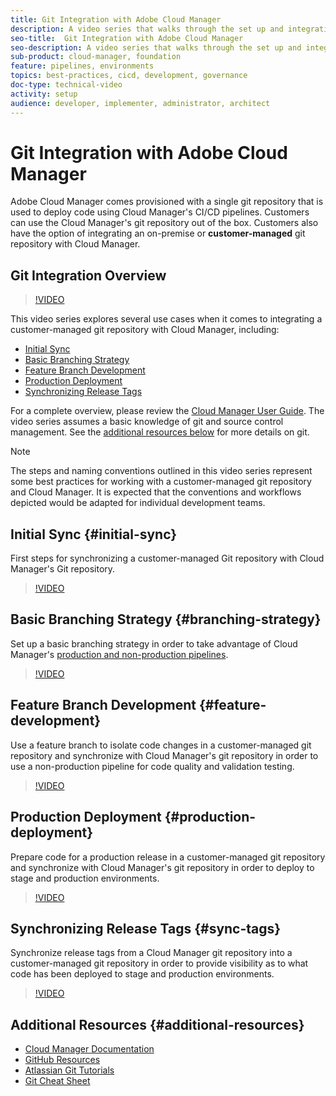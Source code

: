 ```yaml
---
title: Git Integration with Adobe Cloud Manager
description: A video series that walks through the set up and integration of a customer-managed (on-premise) git repository with Adobe Cloud Manager.
seo-title:  Git Integration with Adobe Cloud Manager
seo-description: A video series that walks through the set up and integration of a customer-managed (on-premise) git repository with Adobe Cloud Manager.
sub-product: cloud-manager, foundation
feature: pipelines, environments
topics: best-practices, cicd, development, governance
doc-type: technical-video
activity: setup
audience: developer, implementer, administrator, architect
---
```


# Git Integration with Adobe Cloud Manager

Adobe Cloud Manager comes provisioned with a single git repository that is used to deploy code using Cloud Manager's CI/CD pipelines. Customers can use the Cloud Manager's git repository out of the box. Customers also have the option of integrating an on-premise or **customer-managed** git repository with Cloud Manager.

## Git Integration Overview

>[!VIDEO](https://video.tv.adobe.com/v/28710/?quality=12)

This video series explores several use cases when it comes to integrating a customer-managed git repository with Cloud Manager, including:

* [Initial Sync](#initial-sync)
* [Basic Branching Strategy](#branching-strategy)
* [Feature Branch Development](#feature-development)
* [Production Deployment](#production-deployment)
* [Synchronizing Release Tags](#sync-tags)

For a complete overview, please review the [Cloud Manager User Guide](https://docs.adobe.com/content/help/en/experience-manager-cloud-manager/using/introduction-to-cloud-manager.html). The video series assumes a basic knowledge of git and source control management. See the [additional resources below](#additional-resources) for more details on git.

>[!NOTE]
>
> The steps and naming conventions outlined in this video series represent some best practices for working with a customer-managed git repository and Cloud Manager. It is expected that the conventions and workflows depicted would be adapted for individual development teams.

## Initial Sync {#initial-sync}

First steps for synchronizing a customer-managed Git repository with Cloud Manager's Git repository.

>[!VIDEO](https://video.tv.adobe.com/v/28711/?quality=12)

## Basic Branching Strategy {#branching-strategy}

Set up a basic branching strategy in order to take advantage of Cloud Manager's [production and non-production pipelines](https://docs.adobe.com/content/help/en/experience-manager-cloud-manager/using/how-to-use/configuring-pipeline.html).

>[!VIDEO](https://video.tv.adobe.com/v/28712/?quality=12)

## Feature Branch Development {#feature-development}

Use a feature branch to isolate code changes in a customer-managed git repository and synchronize with Cloud Manager's git repository in order to use a non-production pipeline for code quality and validation testing.

>[!VIDEO](https://video.tv.adobe.com/v/28723/?quality=12)

## Production Deployment {#production-deployment}

Prepare code for a production release in a customer-managed git repository and synchronize with Cloud Manager's git repository in order to deploy to stage and production environments.

>[!VIDEO](https://video.tv.adobe.com/v/28724/?quality=12)

## Synchronizing Release Tags {#sync-tags}

Synchronize release tags from a Cloud Manager git repository into a customer-managed git repository in order to provide visibility as to what code has been deployed to stage and production environments.

>[!VIDEO](https://video.tv.adobe.com/v/28725/?quality=12)

## Additional Resources {#additional-resources}

* [Cloud Manager Documentation](https://docs.adobe.com/content/help/en/experience-manager-cloud-manager/using/introduction-to-cloud-manager.html)
* [GitHub Resources](https://try.github.io)
* [Atlassian Git Tutorials](https://www.atlassian.com/git/tutorials/what-is-version-control)
* [Git Cheat Sheet](https://education.github.com/git-cheat-sheet-education.pdf)